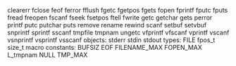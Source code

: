 
clearerr
fclose
feof
ferror
fflush
fgetc
fgetpos
fgets
fopen
fprintf
fputc
fputs
fread
freopen
fscanf
fseek
fsetpos
ftell
fwrite
getc
getchar
gets
perror
printf
putc
putchar
puts
remove
rename
rewind
scanf
setbuf
setvbuf
snprintf
sprintf
sscanf
tmpfile
tmpnam
ungetc
vfprintf
vfscanf
vprintf
vscanf
vsnprintf
vsprintf
vsscanf
objects:
stderr
stdin
stdout
types:
FILE
fpos_t
size_t
macro constants:
BUFSIZ
EOF
FILENAME_MAX
FOPEN_MAX
L_tmpnam
NULL
TMP_MAX